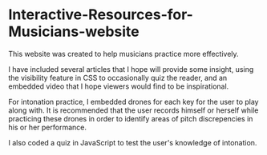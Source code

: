 # Interactive-Resources-for-Musicians-website

This website was created to help musicians practice more effectively.

I have included several articles that I hope will provide some insight, using the visibility feature in CSS to occasionally quiz the reader, and an embedded video that I hope viewers would find to be inspirational.

For intonation practice, I embedded drones for each key for the user to play along with.  It is recommended that the user records himself or herself while practicing these drones in order to identify areas of pitch discrepencies in his or her performance.

I also coded a quiz in JavaScript to test the user's knowledge of intonation.
